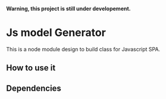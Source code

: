 __Warning, this project is still under developement.__
# Js model Generator
This is a node module design to build class for Javascript SPA.

## How to use it

## Dependencies